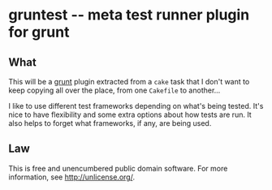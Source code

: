 # gruntest -- meta test runner plugin for grunt


## What

This will be a [grunt](http://gruntjs.com) plugin extracted from a `cake` task
that I don't want to keep copying all over the place, from one `Cakefile` to
another...

I like to use different test frameworks depending on what's being tested.
It's nice to have flexibility and some extra options about how tests are run.
It also helps to forget what frameworks, if any, are being used.


## Law

This is free and unencumbered public domain software. For more information,
see <http://unlicense.org/>.

